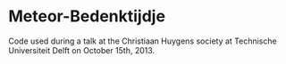 Meteor-Bedenktijdje
===================

Code used during a talk at the Christiaan Huygens society at Technische Universiteit Delft on October 15th, 2013.